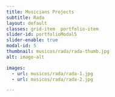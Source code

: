 ```yaml
---
title: Musicians Projects  
subtitle: Rada
layout: default
classes: grid-item  portfolio-item
slider-id: portfolioModal5
slider-enable: true
modal-id: 5
thumbnail: musicos/rada/rada-thumb.jpg
alt: image-alt

images:
  - url: musicos/rada/rada-1.jpg
  - url: musicos/rada/rada-2.jpg

---
```

